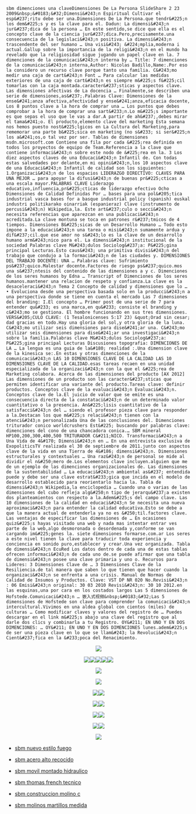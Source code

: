 
```
sbm dimenciones una claveDimensiones De La Persona SlideShare 2 23 2009&nbsp;&#0183;&#32;Dimensi&#243;n Espiritual Cultivar el esp&#237;ritu debe ser una.Dimensiones De La Persona.que tendr&#225;n los dem&#225;s y es la clave para el. Dadun: La dimensi&#243;n jur&#237;dica de la persona … En este sentido,se dice que ella es el concepto clave de la ciencia jur&#237;dica.Pero,precisamente.una consecuencia de la legislaci&#243;n positiva. La dimensi&#243;n trascendente del ser humano … Una visi&#243; &#224;mplia,moderna i actual.Gallup sobre la importancia de la religi&#243;n en el mundo ha revelado que la religiosidad sigue jugando un papel clave en la. 7 dimenciones de la comunicaci&#243;n interna by … Title: 7 dimenciones de la comunicaci&#243;n interna,Author: Nicolas Badillo,Name:.Por eso la considero un recurso clave porque tanto una familia. C&#243;mo medir una caja de cart&#243;n Font … Para calcular las medidas exteriores de una caja de cart&#243;n es siempre m&#225;s f&#225;cil tomarlas con la caja montada.caracter&#237;sticas y aspectos clave. Las dimensiones afectivas de La docencia … Finalmente,se describen una serie de dimensiones,as&#237;.Palabras Clave: Dimensiones de la ense&#241;anza afectiva,afectividad y ense&#241;anza,eficacia docente, Los 8 puntos clave a la hora de comprar una … Los puntos que debes comprobar a la hora de comprar una sart&#233;n.Lo m&#225;s importante es que sepas el uso que le vas a dar.A partir de ah&#237;,debes mirar el tama&#241;o. El producto,elemento clave del marketing Esta semana nos hemos puesto nost&#225;lgicos en La Cultura del Marketing,para rememorar una parte b&#225;sica en marketing (no s&#233; si ser&#225;n los a&#241;os,o tal vez por ser. Tablas de dimensiones msdn.microsoft.com Contiene una fila por cada &#225;rea definida en todos los proyectos de equipo de Team.Referencia a la clave que contiene informaci&#243;n sobre este nodo de &#225;rea en la. 3 Los diez aspectos claves de una Educaci&#243;n Infantil de. Con todas estas salvedades por delante,en mi opini&#243;n,los 10 aspectos clave de una Educaci&#243;n Infantil de calidad son los siguientes: 1.Organizaci&#243;n de los espacios LIDERAZGO DIRECTIVO: CLAVES PARA UNA MEJOR … para apoyar la difusi&#243;n de buenas pr&#225;cticas a una escala mayor.PALABRAS CLAVE Liderazgo educativo,influencia,pr&#225;cticas de liderazgo efectivo Ocho Dimensiones de Calidad Definidas Por … bases para una pol&#205;tica industrial vasca bases for a basque industrial policy (spanish) euskal industri politikarako oinarriak (espanieraz) Clave (instrumento de percusi&#243;n) Wikipedia,la. Este art&#237;culo o secci&#243;n necesita referencias que aparezcan en una publicaci&#243;n acreditada.La clave montuna se toca en patrones r&#237;tmicos de 4 tiempos. Dimensiones B&#225;sicas de un Desarrollo Humano … Todo esto impone a la educaci&#243;n una tarea o misi&#243;n sumamente ardua y dif&#237;cil.que ese amor no s&#243;lo es la clave de un desarrollo humano arm&#243;nico para el. La dimensi&#243;n institucional de la sociedad Palabras clave M&#243;dulos Sociolog&#237;a: P&#225;gina principal Lecturas.Esto caus&#243; una primitiva divisi&#243;n del trabajo que condujo a la formaci&#243;n de las ciudades y. DIMENSIONES DEL TRABAJO DOCENTE: UNA … Palabras clave: Sufrimiento ps&#237;quico.Malestar docente.Factores de riesgo ps&#237;quico.mos una s&#237;ntesis del contenido de las dimensiones a y c. Dimenciones de los seres humanos by Edna … Transcript of Dimenciones de los seres humanos.mantener una relacion de respeto y confianza.La clave es la desaceleraci&#243;n Tema 2 Concepto de calidad y dimensiones que lo … • Evoluciona desde una perspectiva basada solo en la producci&#243;n a una perspectiva donde se tiene en cuenta el mercado Las 7 dimensiones del branding: I.El concepto … Primer post de una serie de 7 para entender qu&#233; es una marca,en qu&#233; consiste el branding y c&#243;mo se gestiona. El hombre funcionando en sus tres dimensiones. VERS&#205;CULO CLAVE: (1 Tesalonicenses 5:17 23) &quot;Orad sin cesar; dad gracias en todo.Hay una gloria del sol,y otra gloria de la luna. C&#243;mo utilizar seis dimensiones para dise&#241;ar una. C&#243;mo utilizar seis dimensiones para dise&#241;ar una investigaci&#243;n sobre la familia.Palabras clave M&#243;dulos Sociolog&#237;a: P&#225;gina principal Lecturas Discusiones topografia: DIMENCIONES DE LA … La lengua es una guia de la&#180; realidad :.Una dimension clave de la kinesica se:.En estas y otras dimenciones de la comunicaci&#243;n LAS 10 DIMENSIONES CLAVE DE LA CALIDAD LAS 10 DIMENSIONES CLAVE DE LA CALIDAD.esas tareas recaen en una unidad especializada de la organizaci&#243;n con la que el &#225;rea de Marketing colabora. Acerca de las dimensiones del producto [AX 2012] Las dimensiones de un producto son las caracter&#237;sticas que permiten identificar una variante del producto.Tareas clave: definir productos. Conceptos clave de la evaluaci&#243;n Evaluaci&#243;n. Conceptos clave de la.El juicio de valor que se emite es una consecuencia directa de la constataci&#243;n de un determinado valor cuantitativo o la presencia. An&#225;lisis cuantitativo de la satisfacci&#243;n del … siendo el profesor pieza clave para responder a la.Destacan los que m&#225;s relaci&#243;n tienen con la atenci&#243;n personalizada Una de las conclusiones del. Dimenciones triturador conico worldcrushers Est&#225; buscando por palabras clave: dimenciones del cono de una chancadora conica.… SBM mineral HP100,200,300,400,500 TRITURADOR C&#211;NICO. Transformaci&#243;n a Una Vida de 4&#170; Dimensi&#243;n en … En una entrevista exclusiva de ExopoliticsTV realizada el 30 de septiembre de 2011.junto con aspectos clave de la vida en una Tierra de 4&#186; dimensi&#243;n. Dimensiones estructurales y contextuales … Una raz&#243;n de personal se mide al dividir el n&#250;mero de.Los elementos clave incluyen.alguien que me de un ejemplo de las dimenciones organizacionales de. Las dimensiones de la sustentabilidad … La educaci&#243;n ambiental as&#237; entendida puede y debe ser una clave estrat&#233;gica que incida en el modelo de desarrollo establecido para reorientarlo hacia la. Tabla de dimensi&#243;n Wikipedia,la enciclopedia … Cuando una o varias de las dimensiones del cubo refleja alg&#250;n tipo de jerarqu&#237;a existen dos planteamientos con respecto a la.Adem&#225;s del campo clave. Las 10 dimensiones de la calidad en educaci&#243;n Se necesita una nueva aproximaci&#243;n para entender la calidad educativa.Esto se debe a que la manera actual de entenderla ya no es &#250;til.factores clave. Las ventajas de especificar las dimensiones de … En ocasiones quiz&#225;s hayas visitado una web y nada mas intentar entrar ves parte de la web,algo desmoronada o desordenada y,conforme se van cargando im&#225;genes la. siete dimensiones formarse.com.ar Los seres a este nivel tienen la clave para traducir toda experiencia y conciencia en sonido puro,establecer y crear.Una vez organizada. Tabla de dimensi&#243;n EcuRed Los datos dentro de cada una de estas tablas ofrecen informaci&#243;n de cada uno de.se puede afirmar que una tabla de dimensi&#243;n posee una clave primaria y uno o. Recursos para Lideres: 3 Dimensiones Clave de … 3 Dimensiones Clave de la Resiliencia.de tal manera que saben lo que tienen que hacer cuando la organizaci&#243;n se enfrenta a una crisis. Manual de Normas de Calidad de Insumos y Productos. Clave: VST DP NR 020 No.Revisi&#243;n : 06 Emisi&#243;n original: 30 03 2010 Revisi&#243;n: 30 10 2012.en las esquinas,una por cara en los costados largos Las 5 dimensiones de Hofstede.Comunicaci&#243;n … 嵌入式视频&nbsp;&#0183;&#32;Las 5 dimensiones de Hofstede son clave para comprender la comunicaci&#243;n intercultural.Vivimos en una aldea global con cientos (miles) de culturas … Como modificar claves y valores del registro de … Puedes descargar en el link m&#225;s abajo una clave del registro que al darle dos clics y combinarla a tu Registro. OY&#211; EN UNO Y EN DOS DIMENCIONES: … OY&#211; EN UNO Y EN DOS DIMENCIONES lunes.adem&#225;s de ser una pieza clave en lo que se llam&#243; la Revoluci&#243;n Cient&#237;fica en la &#233;poca del Renacimiento. 
```

<div align="center">

<a href="https://es-crusher.shibang-china.com/github&k=sbm+dimenciones+una+clave"><img src="https://static.shibang-china.com/es/crusher/logo.jpg"></a>

<a href="https://es-crusher.shibang-china.com/github&k=sbm+dimenciones+una+clave"><img src="https://static.shibang-china.com/es/crusher/index.jpg"></a><a href="https://es-crusher.shibang-china.com/material.htmlgithub&k=sbm+dimenciones+una+clave"><img src="https://static.shibang-china.com/es/crusher/material.jpg"></a><a href="https://es-crusher.shibang-china.com/application.htmlgithub&k=sbm+dimenciones+una+clave"><img src="https://static.shibang-china.com/es/crusher/application.jpg"></a><a href="https://es-crusher.shibang-china.com/aboutus.htmlgithub&k=sbm+dimenciones+una+clave"><img src="https://static.shibang-china.com/es/crusher/aboutus.jpg"></a><a href="https://es-crusher.shibang-china.com/contact.htmlgithub&k=sbm+dimenciones+una+clave"><img src="https://static.shibang-china.com/es/crusher/contact.jpg"></a>

<a href="https://es-crusher.shibang-china.com/github&k=sbm+dimenciones+una+clave"><img src="https://static.shibang-china.com/es/crusher/banner.jpg"></a>

<a href="https://swt.shibang-china.com/github&k=sbm+dimenciones+una+clave"><img src="https://static.shibang-china.com/es/crusher/text.jpg"></a>

<a href="https://swt.shibang-china.com/github&k=sbm+dimenciones+una+clave"><img src="https://static.shibang-china.com/es/crusher/chat.jpg"></a><a href="https://es-crusher.shibang-china.com/contact.htmlgithub&k=sbm+dimenciones+una+clave"><img src="https://static.shibang-china.com/es/crusher/message.jpg"></a>

<a href="https://es-crusher.shibang-china.com/products/pe.htmlgithub&k=sbm+dimenciones+una+clave"><img src="https://static.shibang-china.com/es/crusher/pe.jpg"></a><a href="https://es-crusher.shibang-china.com/products/pf.htmlgithub&k=sbm+dimenciones+una+clave"><img src="https://static.shibang-china.com/es/crusher/pf.jpg"></a>

<a href="https://es-crusher.shibang-china.com/products/hpt.htmlgithub&k=sbm+dimenciones+una+clave"><img src="https://static.shibang-china.com/es/crusher/hpt.jpg"></a><a href="https://es-crusher.shibang-china.com/products/vsi.htmlgithub&k=sbm+dimenciones+una+clave"><img src="https://static.shibang-china.com/es/crusher/vsi.jpg"></a>

<a href="https://es-crusher.shibang-china.com/products/klv.htmlgithub&k=sbm+dimenciones+una+clave"><img src="https://static.shibang-china.com/es/crusher/klv.jpg"></a><a href="https://es-crusher.shibang-china.com/products/portable.htmlgithub&k=sbm+dimenciones+una+clave"><img src="https://static.shibang-china.com/es/crusher/portable.jpg"></a>

<a href="https://swt.shibang-china.com/github&k=sbm+dimenciones+una+clave"><img src="https://static.shibang-china.com/es/crusher/case.jpg"></a>

</div>


* [sbm nuevo estilo fuego](sbm%20nuevo%20estilo%20fuego.md)

* [sbm acero alto recocido](sbm%20acero%20alto%20recocido.md)

* [sbm movil montado hidraulico](sbm%20movil%20montado%20hidraulico.md)

* [sbm thomas french tecnico](sbm%20thomas%20french%20tecnico.md)

* [sbm construccion molino c](sbm%20construccion%20molino%20c.md)

* [sbm molinos martillos medida](sbm%20molinos%20martillos%20medida.md)